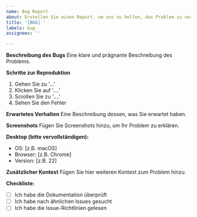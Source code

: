 ```yaml
---
name: Bug Report
about: Erstellen Sie einen Report, um uns zu helfen, das Problem zu verbessern
title: '[BUG] '
labels: bug
assignees: ''

---
```


**Beschreibung des Bugs**
Eine klare und prägnante Beschreibung des Problems.

**Schritte zur Reproduktion**
1. Gehen Sie zu '...'
2. Klicken Sie auf '....'
3. Scrollen Sie zu '....'
4. Sehen Sie den Fehler

**Erwartetes Verhalten**
Eine Beschreibung dessen, was Sie erwartet haben.

**Screenshots**
Fügen Sie Screenshots hinzu, um Ihr Problem zu erklären.

**Desktop (bitte vervollständigen):**
 - OS: [z.B. macOS]
 - Browser: [z.B. Chrome]
 - Version: [z.B. 22]

**Zusätzlicher Kontext**
Fügen Sie hier weiteren Kontext zum Problem hinzu.

**Checkliste:**
- [ ] Ich habe die Dokumentation überprüft
- [ ] Ich habe nach ähnlichen Issues gesucht
- [ ] Ich habe die Issue-Richtlinien gelesen 
